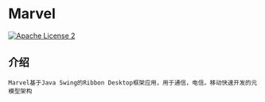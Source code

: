 # Marvel
[![Apache License 2](https://img.shields.io/badge/license-ASF2-blue.svg)](https://www.apache.org/licenses/LICENSE-2.0.txt)

## 介绍

    Marvel基于Java Swing的Ribbon Desktop框架应用，用于通信，电信，移动快速开发的元模型架构